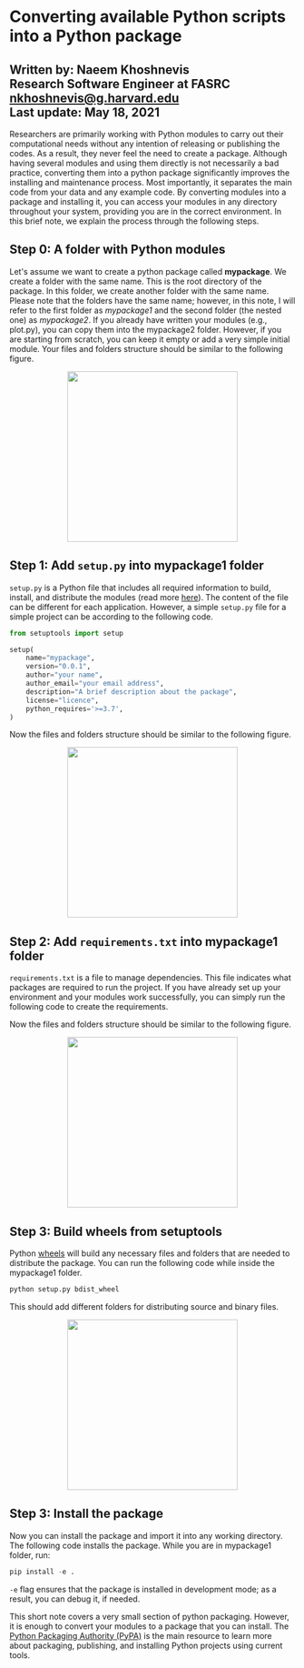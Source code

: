 # Converting available Python scripts into a Python package
Written by: Naeem Khoshnevis   
Research Software Engineer at FASRC   
nkhoshnevis@g.harvard.edu   
Last update: May 18, 2021
-------------------------

Researchers are primarily working with Python modules to carry out their computational needs without any intention of releasing or publishing the codes. As a result, they never feel the need to create a package. Although having several modules and using them directly is not necessarily a bad practice, converting them into a python package significantly improves the installing and maintenance process. Most importantly, it separates the main code from your data and any example code. By converting modules into a package and installing it, you can access your modules in any directory throughout your system, providing you are in the correct environment. In this brief note, we explain the process through the following steps. 

## Step 0: A folder with Python modules

Let's assume we want to create a python package called **mypackage**. We create a folder with the same name. This is the root directory of the package. In this folder, we create another folder with the same name. Please note that the folders have the same name; however, in this note, I will refer to the first folder as *mypackage1* and the second folder (the nested one) as *mypackage2*. If you already have written your modules (e.g., plot.py), you can copy them into the mypackage2 folder. However, if you are starting from scratch, you can keep it empty or add a very simple initial module. Your files and folders structure should be similar to the following figure.


<div align=center>
<img width="300" src="project_python/figure/png/project_python-01.png"/></img>
</div>

## Step 1: Add `setup.py` into mypackage1 folder

`setup.py` is a Python file that includes all required information to build, install, and distribute the modules (read more [here](https://docs.python.org/3/distutils/setupscript.html)). The content of the file can be different for each application. However, a simple `setup.py` file for a simple project can be according to the following code.

```python
from setuptools import setup

setup(
    name="mypackage", 
    version="0.0.1",
    author="your name",
    author_email="your email address",
    description="A brief description about the package",
    license="licence",
    python_requires='>=3.7',
)
```
Now the files and folders structure should be similar to the following figure.

<div align=center>
<img width="300" src="project_python/figure/png/project_python-02.png"/></img>
</div>

## Step 2: Add `requirements.txt` into mypackage1 folder

`requirements.txt` is a file to manage dependencies. This file indicates what packages are required to run the project. If you have already set up your environment and your modules work successfully, you can simply run the following code to create the requirements. 

Now the files and folders structure should be similar to the following figure.

<div align=center>
<img width="300" src="project_python/figure/png/project_python-03.png"/></img>
</div>

## Step 3: Build wheels from setuptools

Python [wheels](https://wheel.readthedocs.io/en/stable/user_guide.html#building-wheels) will build any necessary files and folders that are needed to distribute the package. You can run the following code while inside the mypackage1 folder.

```python
python setup.py bdist_wheel 
```

This should add different folders for distributing source and binary files.

<div align=center>
<img width="300" src="project_python/figure/png/project_python-04.png"/></img>
</div>

## Step 3: Install the package

Now you can install the package and import it into any working directory. The following code installs the package. While you are in mypackage1 folder, run:

```python
pip install -e . 
```
`-e` flag ensures that the package is installed in development mode; as a result, you can debug it, if needed.

This short note covers a very small section of python packaging. However, it is enough to convert your modules to a package that you can install. The [Python Packaging Authority (PyPA)](https://www.pypa.io/en/latest/) is the main resource to learn more about packaging, publishing, and installing Python projects using current tools.